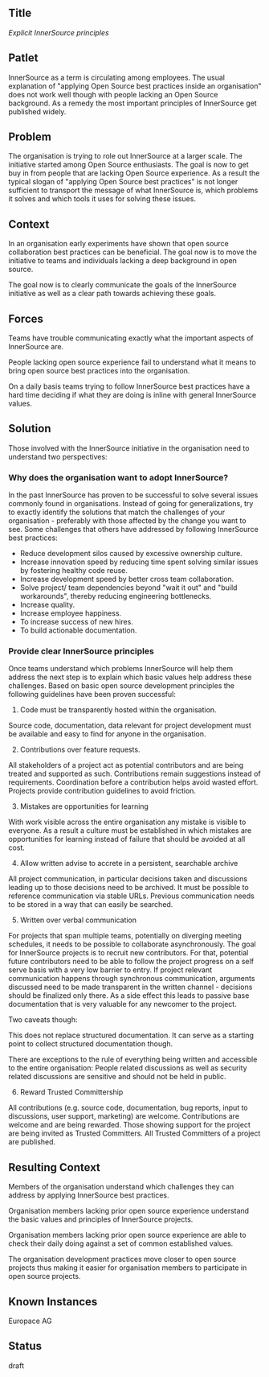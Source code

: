 ## Title

_Explicit InnerSource principles_

## Patlet

InnerSource as a term is circulating among employees. The usual explanation of
"applying Open Source best practices inside an organisation" does not work well
though with people lacking an Open Source background. As a remedy the most
important principles of InnerSource get published widely.

## Problem

The organisation is trying to role out InnerSource at a larger scale. The
initiative started among Open Source enthusiasts. The goal is now to get buy in
from people that are lacking Open Source experience. As a result the typical
slogan of "applying Open Source best practices" is not longer sufficient to
transport the message of what InnerSource is, which problems it solves and which
tools it uses for solving these issues.

## Context

In an organisation early experiments have shown that open source collaboration
best practices can be beneficial. The goal now is to move the initiative to
teams and individuals lacking a deep background in open source.

The goal now is to clearly communicate the goals of the InnerSource initiative
as well as a clear path towards achieving these goals.

## Forces

Teams have trouble communicating exactly what the important aspects of
InnerSource are.

People lacking open source experience fail to understand what it means to bring
open source best practices into the organisation.

On a daily basis teams trying to follow InnerSource best practices have a hard
time deciding if what they are doing is inline with general InnerSource values.

## Solution

Those involved with the InnerSource initiative in the organisation need to
understand two perspectives:

### Why does the organisation want to adopt InnerSource?

In the past InnerSource has proven to be successful to solve several issues
commonly found in organisations. Instead of going for generalizations, try to
exactly identify the solutions that match the challenges of your organisation -
preferably with those affected by the change you want to see. Some challenges
that others have addressed by following InnerSource best practices:

* Reduce development silos caused by excessive ownership culture.
* Increase innovation speed by reducing time spent solving similar issues by
  fostering healthy code reuse.
* Increase development speed by better cross team collaboration.
* Solve project/ team dependencies beyond "wait it out" and "build workarounds",
  thereby reducing engineering bottlenecks.
* Increase quality.
* Increase employee happiness.
* To increase success of new hires.
* To build actionable documentation.


### Provide clear InnerSource principles

Once teams understand which problems InnerSource will help them address the next
step is to explain which basic values help address these challenges. Based on
basic open source development principles the following guidelines have been
proven successful:

1. Code must be transparently hosted within the organisation.

Source code, documentation, data relevant for project development must be
available and easy to find for anyone in the organisation.

2. Contributions over feature requests.

All stakeholders of a project act as potential contributors and are being
treated and supported as such. Contributions remain suggestions instead of
requirements. Coordination before a contribution helps avoid wasted effort.
Projects provide contribution guidelines to avoid friction.

3. Mistakes are opportunities for learning

With work visible across the entire organisation any mistake is visible to
everyone. As a result a culture must be established in which mistakes are
opportunities for learning instead of failure that should be avoided at all
cost.

4. Allow written advise to accrete in a persistent, searchable archive

All project communication, in particular decisions taken and discussions leading
up to those decisions need to be archived. It must be possible to reference
communication via stable URLs. Previous communication needs to be stored in a
way that can easily be searched.

5. Written over verbal communication

For projects that span multiple teams, potentially on diverging meeting
schedules, it needs to be possible to collaborate asynchronously. The goal for
InnerSource projects is to recruit new contributors. For that, potential future
contributors need to be able to follow the project progress on a self serve
basis with a very low barrier to entry. If project relevant communication
happens through synchronous communication, arguments discussed need to be made
transparent in the written channel - decisions should be finalized only there.
As a side effect this leads to passive base documentation that is very valuable
for any newcomer to the project.

Two caveats though:

This does not replace structured documentation. It can serve as a starting point
to collect structured documentation though.

There are exceptions to the rule of everything being written and accessible to
the entire organisation: People related discussions as well as security related
discussions are sensitive and should not be held in public.

6. Reward Trusted Committership

All contributions (e.g. source code, documentation, bug reports, input to
discussions, user support, marketing) are welcome. Contributions are welcome and
are being rewarded. Those showing support for the project are being invited as
Trusted Committers. All Trusted Committers of a project are published.

## Resulting Context

Members of the organisation understand which challenges they can address by
applying InnerSource best practices.

Organisation members lacking prior open source experience understand the basic
values and principles of InnerSource projects.

Organisation members lacking prior open source experience are able to check
their daily doing against a set of common established values.

The organisation development practices move closer to open source projects thus
making it easier for organisation members to participate in open source
projects.


## Known Instances

Europace AG

## Status

draft


